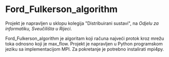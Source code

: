 # Ford_Fulkerson_algorithm
Projekt je napravljen u sklopu kolegija "Distribuirani sustavi", na *Odjelu za informatiku, Sveučilišta u Rijeci*. 

Ford_Fulkerson_algorithm je algoritam koji računa najveći protok kroz mrežu toka odnosno koji je max_flow.
Projekt je napravljen u Python programskom jeziku sa implementacijom MPI. Za pokretanje je potrebno instalirati mpi4py.
